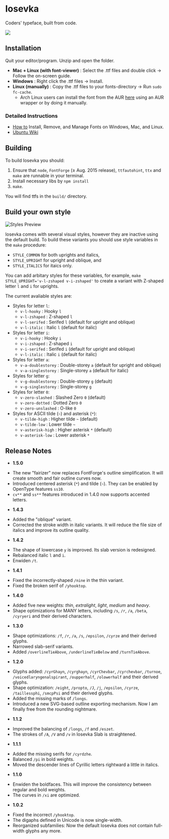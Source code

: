 # Iosevka

Coders' typeface, built from code.

![](https://raw.githubusercontent.com/be5invis/Iosevka/master/images/weights.png)

## Installation

Quit your editor/program. Unzip and open the folder.

 * **Mac + Linux (with font-viewer)** : Select the .ttf files and double click → Follow the on-screen guide.
 * **Windows** : Right click the .ttf files → Install.
 * **Linux (manually)** : Copy the .ttf files to your fonts-directory → Run `sudo fc-cache`.
    - Arch Linux users can install the font from the AUR [here](https://aur.archlinux.org/packages/ttf-iosevka) using an AUR wrapper or by doing it manually.

### Detailed Instructions
 * [How to](http://www.howtogeek.com/192980/how-to-install-remove-and-manage-fonts-on-windows-mac-and-linux/) Install, Remove, and Manage Fonts on Windows, Mac, and Linux.
 * [Ubuntu Wiki](https://wiki.ubuntu.com/Fonts#Manually)

## Building

To build Iosevka you should:

1. Ensure that `node`, `FontForge` (≥ Aug. 2015 release), `ttfautohint`, `ttx` and `make` are runnable in your terminal.
2. Install necessary libs by `npm install`
3. `make`.

You will find ttfs in the `build/` directory.

## Build your own style

![Styles Preview](https://cloud.githubusercontent.com/assets/240091/10895370/cc80f088-81ee-11e5-919b-a6daefdbc3f0.png)

Iosevka comes with several visual styles, however they are inactive using the default build. To build these variants you should use style variables in the `make` procedure:

* `STYLE_COMMON` for both uprights and italics,
* `STYLE_UPRIGHT` for upright and oblique, and
* `STYLE_ITALICS` for itaics only.

You can add arbitary styles for these variables, for example, `make STYLE_UPRIGHT='v-l-zshaped v-i-zshaped'` to create a variant with Z-shaped letter `l` and `i` for uprights.

The current avaliable styles are:

* Styles for letter `l`:
	* `v-l-hooky` : Hooky `l`
	* `v-l-zshaped` : Z-shaped `l`
	* `v-l-serifed` : Serifed `l` (default for upright and oblique)
	* `v-l-italic` : Italic `l` (default for italic)
* Styles for letter `i`:
	* `v-i-hooky` : Hooky `i`
	* `v-i-zshaped` : Z-shaped `i`
	* `v-i-serifed` : Serifed `i` (default for upright and oblique)
	* `v-l-italic` : Italic `i` (default for italic)
* Styles for letter `a`:
	* `v-a-doublestorey` : Double-storey `a` (default for upright and oblique)
	* `v-a-singlestorey` : Single-storey `a` (default for italic)
* Styles for letter `g`:
	* `v-g-doublestorey` : Double-storey `g` (default)
	* `v-g-singlestorey` : Single-storey `g`
* Styles for letter `0`:
	* `v-zero-slashed` : Slashed Zero `0` (default)
	* `v-zero-dotted` : Dotted Zero `0`
	* `v-zero-unslashed` : O-like `0`
* Styles for ASCII tilde (`~`) and asterisk (`*`):
	* `v-tilde-high` : Higher tilde `~` (default)
	* `v-tilde-low` : Lower tilde `~`
	* `v-asterisk-high` : Higher asterisk `*` (default)
	* `v-asterisk-low` : Lower asterisk `*`

## Release Notes
* **1.5.0**
 - The new "fairizer" now replaces FontForge's outline simplification. It will create smooth and fair outline curves now.
 - Introduced centered asterisk (`*`) and tilde (`~`). They can be enabled by OpenType features `ss10`.
 - `cv**` and `ss**` features introduced in 1.4.0 now supports accented letters.
* **1.4.3**
 - Added the "oblique" variant.
 - Corrected the stroke width in italic variants. It will reduce the file size of italics and improve its outline quality.
* **1.4.2**
 - The shape of lowercase `y` is improved. Its slab version is redesigned.
 - Rebalanced italic `l` and `i`.
 - Enwiden `/t`.
* **1.4.1**
 - Fixed the incorrectly-shaped `/nine` in the thin variant.
 - Fixed the broken serif of `/yhooktop`.
* **1.4.0**
 - Added five new weights: *thin*, *extralight*, *light*, *medium* and *heavy*.
 - Shape optimizations for MANY letters, including `/s`, `/r`, `/a`, `/beta`, `/cyryeri` and their derived characters.
* **1.3.0**
 - Shape optimizations: `/f`, `/r`, `/a`, `/s`, `/epsilon`, `/cyrze` and their derived glyphs.
 - Narrowed slab-serif variants.
 - Added `/overlineTieAbove`, `/underlineTieBelow` and `/turnTieAbove`.
* **1.2.0**
 - Glyphs added: `/cyrGhayn`, `/cyrghayn`, `/cyrChevbar`, `/cyrchevbar`, `/turnoe`, `/voicedlaryngenalspirant`, `/oupperhalf`, `/olowerhalf` and their derived glyphs.
 - Shape optimization: `/eight`, `/propto`, `/J`, `/j`, `/epsilon`, `/cyrze`, `/taillessphi`, `/smcpPsi` and their derived glyphs.
 - Added the missing marks of `/longs`.
 - Introduced a new SVG-based outline exporting mechanism. Now I am finally free from the rounding nightmare.
* **1.1.2**
 - Improved the balancing of `/longs`, `/f` and `/eszet`.
 - The strokes of `/A`, `/V` and `/v` in Iosevka Slab is straightened.
* **1.1.1**
 - Added the missing serifs for `/cyrdzhe`.
 - Balanced `/pi` in bold weights.
 - Moved the descender lines of Cyrillic letters rightward a little in italics.
* **1.1.0**
 - Enwiden the boldfaces. This will improve the consistency between regular and bold weights.
 - The curves in `/xi` are optimized.
* **1.0.2**
 - Fixed the incorrect `/yhooktop`.
 - The digaphs defined in Unicode is now single-width.
 - Reorganized subfamilies: Now the default Iosevka does not contain full-width glyphs any more.
